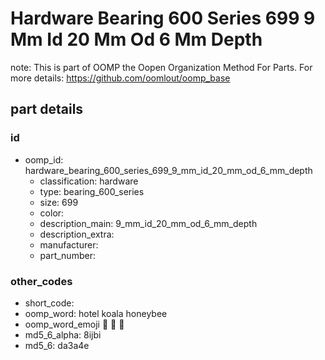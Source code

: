 # Hardware Bearing 600 Series 699 9 Mm Id 20 Mm Od 6 Mm Depth  

note: This is part of OOMP the Oopen Organization Method For Parts. For more details: https://github.com/oomlout/oomp_base

##  part details





### id
* oomp_id: hardware_bearing_600_series_699_9_mm_id_20_mm_od_6_mm_depth
  * classification: hardware
  * type: bearing_600_series
  * size: 699
  * color: 
  * description_main: 9_mm_id_20_mm_od_6_mm_depth
  * description_extra: 
  * manufacturer: 
  * part_number: 

### other_codes
* short_code: 
* oomp_word: hotel koala honeybee
* oomp_word_emoji :hotel: :koala: :honeybee:
* md5_6_alpha: 8ijbi
* md5_6: da3a4e